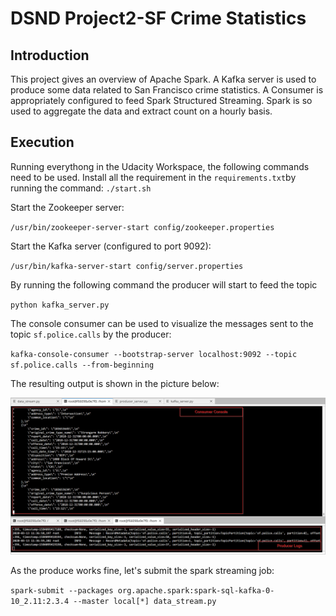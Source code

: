 # DSND Project2-SF Crime Statistics
 
## Introduction

This project gives an overview of Apache Spark. A Kafka server is used to produce some data related to San Francisco crime statistics. A Consumer is appropriately configured to feed Spark Structured Streaming. Spark is so used to aggregate the data and extract count on a hourly basis.

## Execution
Running everythong in the Udacity Workspace, the following commands need to be used.
Install all the requirement in the `requirements.txt`by running the command:
`./start.sh`

Start the Zookeeper server:

`/usr/bin/zookeeper-server-start config/zookeeper.properties`
 
 Start the Kafka server (configured to port 9092):
 
`/usr/bin/kafka-server-start config/server.properties`

By running the following command the producer will start to feed the topic

`python kafka_server.py`

The console consumer can be used to visualize the messages sent to the topic `sf.police.calls` by the producer:

`kafka-console-consumer --bootstrap-server localhost:9092 --topic sf.police.calls --from-beginning`

The resulting output is shown in the picture below:

![Test Producer Setup](resources/Spart_Image1.png)

As the produce works fine, let's submit the spark streaming job:

`spark-submit --packages org.apache.spark:spark-sql-kafka-0-10_2.11:2.3.4 --master local[*] data_stream.py`
